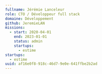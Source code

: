 ```yaml
---
fullname: Jérémie Lanceleur
role: CTO / Développeur full stack
domaine: Développement
github: JeremieLAN
missions:
  - start: 2020-04-01
    end: 2023-01-01
    status: admin
    startups:
      - estime
startups:
  - estime
uuid: af16e0f8-918c-46d7-9e0e-641ffbe2b2ad
---
```

